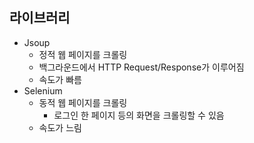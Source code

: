 ## 라이브러리
* Jsoup
  - 정적 웹 페이지를 크롤링
  - 백그라운드에서 HTTP Request/Response가 이루어짐
  - 속도가 빠름
* Selenium
  - 동적 웹 페이지를 크롤링
    + 로그인 한 페이지 등의 화면을 크롤링할 수 있음
  - 속도가 느림

